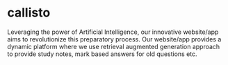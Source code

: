 # callisto
Leveraging the power of Artificial Intelligence, our innovative website/app aims to revolutionize this preparatory process. Our website/app provides a dynamic platform where we use retrieval augmented generation approach to provide study notes, mark based answers for old questions etc.
